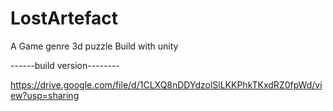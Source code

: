 # LostArtefact
 
A Game genre 3d puzzle Build with unity 


------build version--------

https://drive.google.com/file/d/1CLXQ8nDDYdzolSlLKKPhkTKxdRZ0fpWd/view?usp=sharing
